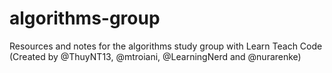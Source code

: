 # algorithms-group
Resources and notes for the algorithms study group with Learn Teach Code (Created by @ThuyNT13, @mtroiani, @LearningNerd and @nurarenke)
